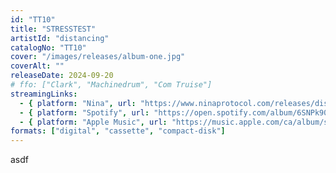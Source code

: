 ```yaml
---
id: "TT10"
title: "STRESSTEST"
artistId: "distancing"
catalogNo: "TT10"
cover: "/images/releases/album-one.jpg"
coverAlt: ""
releaseDate: 2024-09-20
# ffo: ["Clark", "Machinedrum", "Com Truise"]
streamingLinks:
  - { platform: "Nina", url: "https://www.ninaprotocol.com/releases/distancing-stresstest" }
  - { platform: "Spotify", url: "https://open.spotify.com/album/6SNPk90EXQB7CjyOmmS3at?si=uettnPgfTYuqBKuRP2-rXA" }
  - { platform: "Apple Music", url: "https://music.apple.com/ca/album/stresstest-ep/1770655326" }
formats: ["digital", "cassette", "compact-disk"]
---
```


asdf